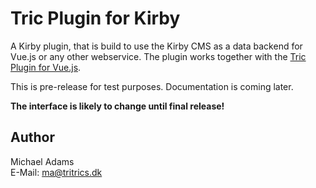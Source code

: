 # Tric Plugin for Kirby

A Kirby plugin, that is build to use the Kirby CMS as a data backend for Vue.js or any other webservice. The plugin works together with the [Tric Plugin for Vue.js](https://github.com/tritrics/tric-vue).

This is pre-release for test purposes. Documentation is coming later.

**The interface is likely to change until final release!**

## Author

Michael Adams  
E-Mail: [ma@tritrics.dk](mailto:ma@tritrics.dk)